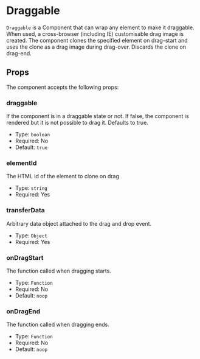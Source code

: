 # Draggable

`Draggable` is a Component that can wrap any element to make it draggable. When used, a cross-browser (including IE) customisable drag image is created. The component clones the specified element on drag-start and uses the clone as a drag image during drag-over. Discards the clone on drag-end.

## Props

The component accepts the following props:

### draggable

If the component is in a draggable state or not. If false, the component is rendered but it is not possible to drag it. Defaults to true.

- Type: `boolean`
- Required: No
- Default:  `true`

### elementId

The HTML id of the element to clone on drag

- Type: `string`
- Required: Yes

### transferData

Arbitrary data object attached to the drag and drop event.

- Type: `Object`
- Required: Yes

### onDragStart

The function called when dragging starts.

- Type: `Function`
- Required: No
- Default: `noop`

### onDragEnd

The function called when dragging ends.

- Type: `Function`
- Required: No
- Default: `noop`
